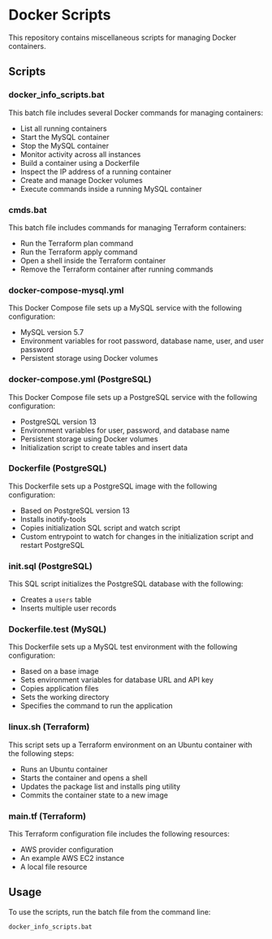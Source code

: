 # Docker Scripts

This repository contains miscellaneous scripts for managing Docker containers.

## Scripts

### docker_info_scripts.bat

This batch file includes several Docker commands for managing containers:

- List all running containers
- Start the MySQL container
- Stop the MySQL container
- Monitor activity across all instances
- Build a container using a Dockerfile
- Inspect the IP address of a running container
- Create and manage Docker volumes
- Execute commands inside a running MySQL container

### cmds.bat

This batch file includes commands for managing Terraform containers:

- Run the Terraform plan command
- Run the Terraform apply command
- Open a shell inside the Terraform container
- Remove the Terraform container after running commands

### docker-compose-mysql.yml

This Docker Compose file sets up a MySQL service with the following configuration:

- MySQL version 5.7
- Environment variables for root password, database name, user, and user password
- Persistent storage using Docker volumes

### docker-compose.yml (PostgreSQL)

This Docker Compose file sets up a PostgreSQL service with the following configuration:

- PostgreSQL version 13
- Environment variables for user, password, and database name
- Persistent storage using Docker volumes
- Initialization script to create tables and insert data

### Dockerfile (PostgreSQL)

This Dockerfile sets up a PostgreSQL image with the following configuration:

- Based on PostgreSQL version 13
- Installs inotify-tools
- Copies initialization SQL script and watch script
- Custom entrypoint to watch for changes in the initialization script and restart PostgreSQL

### init.sql (PostgreSQL)

This SQL script initializes the PostgreSQL database with the following:

- Creates a `users` table
- Inserts multiple user records

### Dockerfile.test (MySQL)

This Dockerfile sets up a MySQL test environment with the following configuration:

- Based on a base image
- Sets environment variables for database URL and API key
- Copies application files
- Sets the working directory
- Specifies the command to run the application

### linux.sh (Terraform)

This script sets up a Terraform environment on an Ubuntu container with the following steps:

- Runs an Ubuntu container
- Starts the container and opens a shell
- Updates the package list and installs ping utility
- Commits the container state to a new image

### main.tf (Terraform)

This Terraform configuration file includes the following resources:

- AWS provider configuration
- An example AWS EC2 instance
- A local file resource

## Usage

To use the scripts, run the batch file from the command line:

```sh
docker_info_scripts.bat